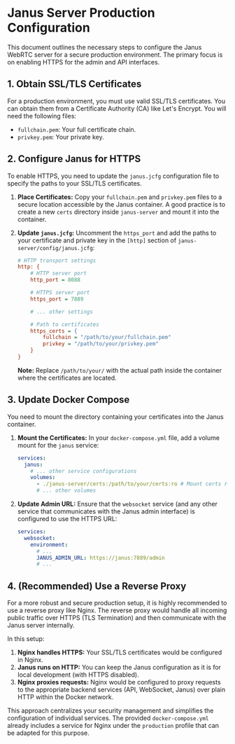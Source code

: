 # Janus Server Production Configuration

This document outlines the necessary steps to configure the Janus WebRTC server for a secure production environment. The primary focus is on enabling HTTPS for the admin and API interfaces.

## 1. Obtain SSL/TLS Certificates

For a production environment, you must use valid SSL/TLS certificates. You can obtain them from a Certificate Authority (CA) like Let's Encrypt. You will need the following files:

*   `fullchain.pem`: Your full certificate chain.
*   `privkey.pem`: Your private key.

## 2. Configure Janus for HTTPS

To enable HTTPS, you need to update the `janus.jcfg` configuration file to specify the paths to your SSL/TLS certificates.

1.  **Place Certificates:** Copy your `fullchain.pem` and `privkey.pem` files to a secure location accessible by the Janus container. A good practice is to create a new `certs` directory inside `janus-server` and mount it into the container.

2.  **Update `janus.jcfg`:** Uncomment the `https_port` and add the paths to your certificate and private key in the `[http]` section of `janus-server/config/janus.jcfg`:

    ```ini
    # HTTP transport settings
    http: {
        # HTTP server port
        http_port = 8088

        # HTTPS server port
        https_port = 7889

        # ... other settings

        # Path to certificates
        https_certs = {
            fullchain = "/path/to/your/fullchain.pem"
            privkey = "/path/to/your/privkey.pem"
        }
    }
    ```

    **Note:** Replace `/path/to/your/` with the actual path inside the container where the certificates are located.

## 3. Update Docker Compose

You need to mount the directory containing your certificates into the Janus container.

1.  **Mount the Certificates:** In your `docker-compose.yml` file, add a volume mount for the `janus` service:

    ```yaml
    services:
      janus:
        # ... other service configurations
        volumes:
          - ./janus-server/certs:/path/to/your/certs:ro # Mount certs read-only
          # ... other volumes
    ```

2.  **Update Admin URL:** Ensure that the `websocket` service (and any other service that communicates with the Janus admin interface) is configured to use the HTTPS URL:

    ```yaml
    services:
      websocket:
        environment:
          # ...
          JANUS_ADMIN_URL: https://janus:7889/admin
          # ...
    ```

## 4. (Recommended) Use a Reverse Proxy

For a more robust and secure production setup, it is highly recommended to use a reverse proxy like Nginx. The reverse proxy would handle all incoming public traffic over HTTPS (TLS Termination) and then communicate with the Janus server internally.

In this setup:

1.  **Nginx handles HTTPS:** Your SSL/TLS certificates would be configured in Nginx.
2.  **Janus runs on HTTP:** You can keep the Janus configuration as it is for local development (with HTTPS disabled).
3.  **Nginx proxies requests:** Nginx would be configured to proxy requests to the appropriate backend services (API, WebSocket, Janus) over plain HTTP within the Docker network.

This approach centralizes your security management and simplifies the configuration of individual services. The provided `docker-compose.yml` already includes a service for Nginx under the `production` profile that can be adapted for this purpose.